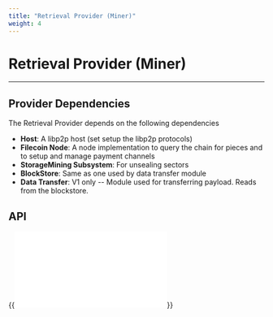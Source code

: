```yaml
---
title: "Retrieval Provider (Miner)"
weight: 4
---
```


# Retrieval Provider (Miner)
---

## Provider Dependencies

The Retrieval Provider depends on the following dependencies

- **Host**: A libp2p host (set setup the libp2p protocols)
- **Filecoin Node**: A node implementation to query the chain for pieces and to setup and manage payment channels
- **StorageMining Subsystem**: For unsealing sectors
- **BlockStore**: Same as one used by data transfer module
- **Data Transfer**: V1 only -- Module used for transferring payload. Reads from the blockstore.

## API

{{<embed src="retrieval_provider.id" lang="go" >}}
